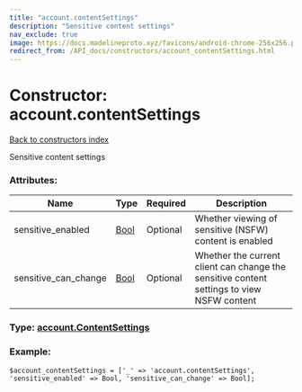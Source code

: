 ```yaml
---
title: "account.contentSettings"
description: "Sensitive content settings"
nav_exclude: true
image: https://docs.madelineproto.xyz/favicons/android-chrome-256x256.png
redirect_from: /API_docs/constructors/account_contentSettings.html
---
```

# Constructor: account.contentSettings  
[Back to constructors index](/API_docs/constructors/index.html)



Sensitive content settings

### Attributes:

| Name     |    Type       | Required | Description |
|----------|---------------|----------|-------------|
|sensitive\_enabled|[Bool](/API_docs/types/Bool.html) | Optional|Whether viewing of sensitive (NSFW) content is enabled|
|sensitive\_can\_change|[Bool](/API_docs/types/Bool.html) | Optional|Whether the current client can change the sensitive content settings to view NSFW content|



### Type: [account.ContentSettings](/API_docs/types/account.ContentSettings.html)


### Example:

```
$account_contentSettings = ['_' => 'account.contentSettings', 'sensitive_enabled' => Bool, 'sensitive_can_change' => Bool];
```  
